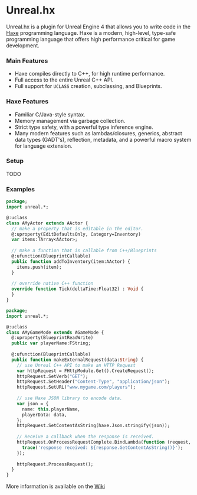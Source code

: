# Unreal.hx

Unreal.hx is a plugin for Unreal Engine 4 that allows you to write code in the [Haxe](haxe.org) programming language. Haxe is a modern, high-level, type-safe programming language that offers high performance critical for game development.

### Main Features
- Haxe compiles directly to C++, for high runtime performance.
- Full access to the entire Unreal C++ API.
- Full support for `UCLASS` creation, subclassing, and Blueprints.

### Haxe Features
- Familiar C/Java-style syntax.
- Memory management via garbage collection.
- Strict type safety, with a powerful type inference engine.
- Many modern features such as lambdas/closures, generics, abstract data types (GADT's), reflection, metadata, and a powerful macro system for language extension.

### Setup

TODO

### Examples

```haxe
package;
import unreal.*;

@:uclass
class AMyActor extends AActor {
  // make a property that is editable in the editor.
  @:uproperty(EditDefaultsOnly, Category=Inventory)
  var items:TArray<AActor>;
  
  // make a function that is callable from C++/Blueprints
  @:ufunction(BlueprintCallable)
  public function addToInventory(item:AActor) {
    items.push(item);
  }
  
  // override native C++ function
  override function Tick(deltaTime:Float32) : Void {
  }
}
```


```haxe
package;
import unreal.*;

@:uclass
class AMyGameMode extends AGameMode {
  @:uproperty(BlueprintReadWrite)
  public var playerName:FString;
  
  @:ufunction(BlueprintCallable)
  public function makeExternalRequest(data:String) {
    // use Unreal C++ API to make an HTTP Request
    var httpRequest = FHttpModule.Get().CreateRequest();
    httpRequest.SetVerb("GET");
    httpRequest.SetHeader("Content-Type", "application/json");
    httpRequest.SetURL("www.mygame.com/players");
    
    // use Haxe JSON library to encode data.
    var json = {
      name: this.playerName,
      playerData: data,
    };
    httpRequest.SetContentAsString(haxe.Json.stringify(json));
    
    // Receive a callback when the response is received.
    httpRequest.OnProcessRequestComplete.BindLambda(function (request, response, success) {
      trace('response received: ${response.GetContentAsString()}');
    });
    
    httpRequest.ProcessRequest();
  }
}
```

More information is available on the [Wiki](https://github.com/proletariatgames/ue4hx/wiki)
